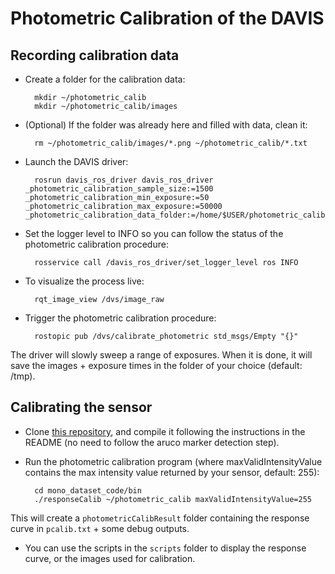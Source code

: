 # Photometric Calibration of the DAVIS

## Recording calibration data

* Create a folder for the calibration data:

        mkdir ~/photometric_calib
        mkdir ~/photometric_calib/images

* (Optional) If the folder was already here and filled with data, clean it:

        rm ~/photometric_calib/images/*.png ~/photometric_calib/*.txt

* Launch the DAVIS driver:

        rosrun davis_ros_driver davis_ros_driver _photometric_calibration_sample_size:=1500 _photometric_calibration_min_exposure:=50 _photometric_calibration_max_exposure:=50000 _photometric_calibration_data_folder:=/home/$USER/photometric_calib

* Set the logger level to INFO so you can follow the status of the photometric calibration procedure:

        rosservice call /davis_ros_driver/set_logger_level ros INFO

* To visualize the process live:

        rqt_image_view /dvs/image_raw

* Trigger the photometric calibration procedure:

        rostopic pub /dvs/calibrate_photometric std_msgs/Empty "{}"

The driver will slowly sweep a range of exposures. When it is done, it will save the images + exposure times in the folder of your choice (default: /tmp).

## Calibrating the sensor

* Clone [this repository](https://github.com/uzh-rpg/mono_dataset_code), and compile it following the instructions in the README (no need to follow the aruco marker detection step).

* Run the photometric calibration program (where maxValidIntensityValue contains the max intensity value returned by your sensor, default: 255):

        cd mono_dataset_code/bin
        ./responseCalib ~/photometric_calib maxValidIntensityValue=255

This will create a ```photometricCalibResult``` folder containing the response curve in ```pcalib.txt``` + some debug outputs.

* You can use the scripts in the ```scripts``` folder to display the response curve, or the images used for calibration.

